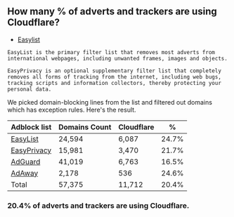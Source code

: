 ## How many % of adverts and trackers are using Cloudflare?


- [Easylist](https://web.archive.org/web/20210516110248/https://easylist.to/)
```
EasyList is the primary filter list that removes most adverts from international webpages, including unwanted frames, images and objects.

EasyPrivacy is an optional supplementary filter list that completely removes all forms of tracking from the internet, including web bugs, tracking scripts and information collectors, thereby protecting your personal data.
```


We picked domain-blocking lines from the list and filtered out domains which has exception rules.
Here's the result.


| Adblock list | Domains Count | Cloudflare | % |
| --- | --- | --- | --- |
| [EasyList](https://easylist.to/easylist/easylist.txt) | 24,594 | 6,087 | 24.7% |
| [EasyPrivacy](https://easylist.to/easylist/easyprivacy.txt) | 15,981 | 3,470 | 21.7% |
| [AdGuard](https://adguardteam.github.io/AdGuardSDNSFilter/Filters/filter.txt) | 41,019 | 6,763 | 16.5% |
| [AdAway](https://raw.githubusercontent.com/AdAway/adaway.github.io/master/hosts.txt) | 2,178 | 536 | 24.6% |
| Total | 57,375 | 11,712 | 20.4% |


### 20.4% of adverts and trackers are using Cloudflare.